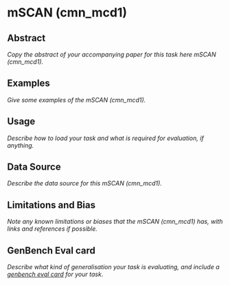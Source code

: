 # mSCAN (cmn_mcd1)

## Abstract
*Copy the abstract of your accompanying paper for this task here mSCAN (cmn_mcd1).*

## Examples
*Give some examples of the mSCAN (cmn_mcd1).*

## Usage
*Describe how to load your task and what is required for evaluation, if anything.*

## Data Source
*Describe the data source for this mSCAN (cmn_mcd1).*

## Limitations and Bias
*Note any known limitations or biases that the mSCAN (cmn_mcd1) has, with links and references if possible.*

## GenBench Eval card
*Describe what kind of generalisation your task is evaluating, and include a [genbench eval card](https://genbench.org/eval_cards/) for your task*.
